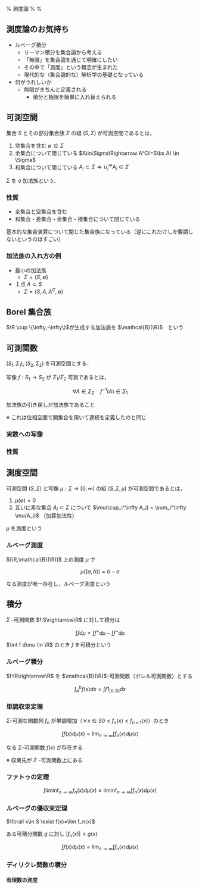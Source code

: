 % 測度論
%
%

$$
\newcommand{\bs}{\backslash}
\newcommand{\R}{\mathbb{R}}
\newcommand{\F}{\mathcal{F}}
$$

## 測度論のお気持ち

- ルベーグ積分
  - リーマン積分を集合論から考える
  - 「無限」を集合論を通じて明確にしたい
  - その中で「測度」という概念が生まれた
  - 現代的な（集合論的な）解析学の基礎となっている
- 何がうれしいか
  - 無限がきちんと定義される
    - 積分と極限を簡単に入れ替えられる

## 可測空間

集合 $S$ とその部分集合族 $\Sigma$ の組 $(S,\Sigma)$ が可測空間であるとは，

1. 空集合を含む $\emptyset \in \Sigma$
2. 余集合について閉じている $A\in\Sigma\Rightarrow A^C(=S\bs A) \in \Sigma$
3. 和集合について閉じている $A_i\subset\Sigma \Rightarrow \cup_i^\infty A_i\in\Sigma$

$\Sigma$ を σ 加法族という．

### 性質

- 全集合と空集合を含む
- 和集合・差集合・余集合・積集合について閉じている

基本的な集合演算について閉じた集合族になっている（逆にこれだけしか要請しないというのはすごい）

### 加法族の入れ方の例

- 最小の加法族
  - $\Sigma=\{S,\emptyset\}$
- １点 $A \subset S$
  - $\Sigma=\{S,A,A^C,\emptyset\}$

## Borel 集合族

$\R \cup \{\infty,-\infty\}$が生成する加法族を $\mathcal{B}(\R)$　という

## 可測関数

$(S_1,\Sigma_1),(S_2,\Sigma_2)$ を可測空間とする．

写像 $f : S_1\rightarrow S_2$ が $\Sigma_1/\Sigma_2$ 可測であるとは，

$$
\forall A\in\Sigma_2 \quad f^{-1}(A) \in \Sigma_1
$$

加法族の引き戻しが加法族であること

※ これは位相空間で開集合を用いて連続を定義したのと同じ

### 実数への写像

### 性質

## 測度空間

可測空間 $(S,\Sigma)$ と写像 $\mu: \Sigma \rightarrow [0,\infty]$ の組 $(S,\Sigma,\mu)$ が可測空間であるとは，

1. $\mu(\emptyset)=0$
2. 互いに素な集合 $A_i \subset \Sigma$ について $\mu(\cup_i^\infty A_i) = \sum_i^\infty \mu(A_i)$ （加算加法性）

$\mu$ を測度という

### ルベーグ測度

$(\R,\mathcal{B}(\R))$ 上の測度 $\mu$ で

$$
\mu([a,b))=b-a
$$

なる測度が唯一存在し，ルベーグ測度という

## 積分

$\Sigma$ -可測関数 $f:S\rightarrow\R$ に対して積分は

$$
\int f d\mu = \int f^+ d\mu - \int f^- d\mu
$$

$\int f d\mu \in \R$ のとき $f$ を可積分という

### ルベーグ積分

$f:\R\rightarrow\R$ を $\mathcal{B}(\R)$-可測関数（ボレル可測関数）とする

$$
\int_a^b f(x) dx = \int f1_{[a,b]} dx
$$

### 単調収束定理

$\Sigma$-可測な関数列 $f_n$ が単調増加（$\forall x \in S 0 \leq f_n(x) \leq f_{n+1}(x)$）のとき

$$
\int f(x) d\mu(x) = \lim_{n\rightarrow \infty} \int f_n(x)d\mu(x)
$$

なる $\Sigma$-可測関数 $f(x)$ が存在する

※ 収束先が $\Sigma$ -可測関数上にある

### ファトゥの定理

$$
\int \liminf_{n\rightarrow\infty} f_n(x) d\mu(x) \leq \liminf_{n\rightarrow\infty} \int f_n(x) d\mu(x)
$$

### ルベーグの優収束定理

$\forall x\in S \exist f(x)=\lim f_n(x)$

ある可積分関数 $g$ に対し $|f_n(x)|\leq g(x)$

$$
\int f(x)d\mu(x) = \lim_{n\rightarrow\infty} \int f_n(x) d\mu(x)
$$

### ディリクレ関数の積分

#### 有理数の測度
